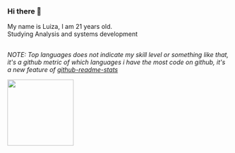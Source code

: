 ### Hi there 👋

My name is Luiza, I am 21 years old. <br>
Studying Analysis and systems development

##
*NOTE: Top languages does not indicate my skill level or something like that, it's a github metric of which languages i have the most code on github, it's a new feature of [github-readme-stats](https://github.com/anuraghazra/github-readme-stats)*

<a href="https://github.com/anuraghazra/github-readme-stats">
  <img height=150 align="center" src="https://github-readme-stats.vercel.app/api?username=luizsharps&theme=github_dark_dimmed" />
</a>




<div align="center" style="visibility: hidden;" >
  
<img height="130em" src="https://github-readme-stats.vercel.app/api/top-langs/?username=luizsharps&layout=compact&langs_count=7&theme=github_dark_dimmed"/>
<img height="130em" src="https://github-readme-stats.vercel.app/api?username=luizsharps&show_icons=true&theme=github_dark_dimmed&include_all_commits=true&count_private=true"/>

</div>

<!--
**luizsharps/luizsharps** is a ✨ _special_ ✨ repository because its `README.md` (this file) appears on your GitHub profile.

Here are some ideas to get you started:

- 🔭 I’m currently working on ...
- 🌱 I’m currently learning ...
- 👯 I’m looking to collaborate on ...
- 🤔 I’m looking for help with ...
- 💬 Ask me about ...
- 📫 How to reach me: ...
- 😄 Pronouns: ...
- ⚡ Fun fact: ...
-->
